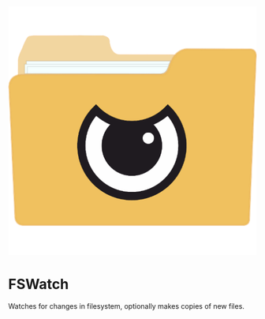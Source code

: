 ![fswatchlogo](https://raw.githubusercontent.com/afoxie/FSWatch/main/fswatch.png)

# FSWatch
 Watches for changes in filesystem, optionally makes copies of new files.
